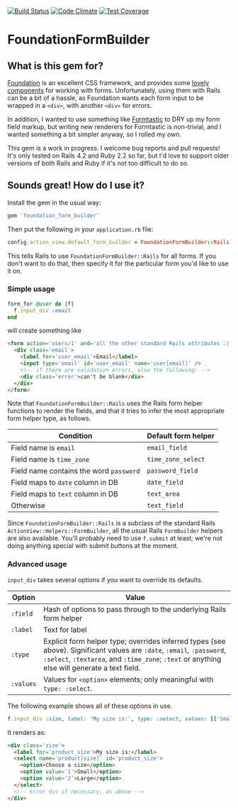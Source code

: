 [![Build Status](https://travis-ci.org/marnen/foundation_form_builder.svg)](https://travis-ci.org/marnen/foundation_form_builder)
[![Code Climate](https://codeclimate.com/github/marnen/foundation_form_builder/badges/gpa.svg)](https://codeclimate.com/github/marnen/foundation_form_builder)
[![Test Coverage](https://codeclimate.com/github/marnen/foundation_form_builder/badges/coverage.svg)](https://codeclimate.com/github/marnen/foundation_form_builder)

# FoundationFormBuilder

## What is this gem for?

[Foundation](http://foundation.zurb.com) is an excellent CSS framework, and provides some [lovely components](http://foundation.zurb.com/docs/components/forms.html) for working with forms. Unfortunately, using them with Rails can be a bit of a hassle, as Foundation wants each form input to be wrapped in a `<div>`, with another `<div>` for errors.

In addition, I wanted to use something like [Formtastic](http://github.com/justinfrench/formtastic) to DRY up my form field markup, but writing new renderers for Formtastic is non-trivial, and I wanted something a bit simpler anyway, so I rolled my own.

This gem is a work in progress. I welcome bug reports and pull requests! It's only tested on Rails 4.2 and Ruby 2.2 so far, but I'd love to support older versions of both Rails and Ruby if it's not too difficult to do so.

## Sounds great! How do I use it?

Install the gem in the usual way:
```ruby
gem 'foundation_form_builder'
```
Then put the following in your `application.rb` file:
```ruby
config.action_view.default_form_builder = FoundationFormBuilder::Rails
```
This tells Rails to use `FoundationFormBuilder::Rails` for all forms. If you don't want to do that, then specify it for the particular form you'd like to use it on.

### Simple usage

```ruby
form_for @user do |f|
  f.input_div :email
end
```
will create something like
```html
<form action='users/1' and='all the other standard Rails attributes :)'>
  <div class='email'>
    <label for='user_email'>Email</label>
    <input type='email' id='user_email' name='user[email]' />
    <!-- if there are validation errors, also the following: -->
    <div class='error'>can't be blank</div>
  </div>
</form>
```

Note that `FoundationFormBuilder::Rails` uses the Rails form helper functions to render the fields, and that it tries to infer the most appropriate form helper type, as follows.

| Condition                               | Default form helper |
| ----                                    | ----                |
| Field name is `email`                   | `email_field`       |
| Field name is `time_zone`               | `time_zone_select`  |
| Field name contains the word `password` | `password_field`    |
| Field maps to `date` column in DB       | `date_field`        |
| Field maps to `text` column in DB       | `text_area`         |
| Otherwise                               | `text_field`        |

Since `FoundationFormBuilder::Rails` is a subclass of the standard Rails `ActionView::Helpers::FormBuilder`, all the usual Rails `FormBuilder` helpers are also available. You'll probably need to use `f.submit` at least; we're not doing anything special with submit buttons at the moment.

### Advanced usage

`input_div` takes several options if you want to override its defaults.

| Option    | Value                                                                                                                                                                                                                  |
| ------    | ------                                                                                                                                                                                                                 |
| `:field`  | Hash of options to pass through to the underlying Rails form helper                                                                                                                                                    |
| `:label`  | Text for label                                                                                                                                                                                                         |
| `:type`   | Explicit form helper type; overrides inferred types (see above). Significant values are `:date`, `:email`, `:password`, `:select`, `:textarea`, and `:time_zone`; `:text` or anything else will generate a text field. |
| `:values` | Values for `<option>` elements; only meaningful with `type: :select`.                                                                                                                                                  |

The following example shows all of these options in use.

```ruby
f.input_div :size, label: 'My size is:', type: :select, values: [['Small', 1], ['Large', 2]], field: {prompt: 'Choose a size'}
```

It renders as:
```html
<div class='size'>
  <label for='product_size'>My size is:</label>
  <select name='product[size]' id='product_size'>
    <option>Choose a size</option>
    <option value='1'>Small</option>
    <option value='2'>Large</option>
  </select>
  <!-- error div if necessary, as above -->
</div>
```
